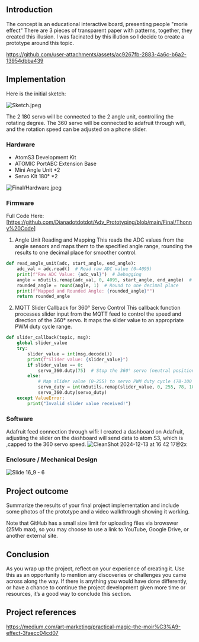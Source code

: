 ## Introduction   

The concept is an educational interactive board, presenting people "morie effect"
There are 3 pieces of transparent paper with patterns, together, they created this illusion. 
I was facinated by this illution so I decide to create a prototype around this topic.

https://github.com/user-attachments/assets/ac9267fb-2883-4a6c-b6a2-13954dbba439



## Implementation   

Here is the initial sketch:

![Sketch.jpeg
](https://github.com/Dianadotdotdot/Adv_Prototyping/blob/main/Final/Design.png)

The 2 180 servo will be connected to the 2 angle unit, controlling the rotating degree.
The 360 servo will be connected to adafruit through wifi, and the rotation speed can be adjusted on a phone slider.


### Hardware

* AtomS3 Development Kit 
* ATOMIC PortABC Extension Base   
* Mini Angle Unit *2
* Servo Kit 180° *2
  
![Final/Hardware.jpeg
](https://github.com/Dianadotdotdot/Adv_Prototyping/blob/main/Final/Hardware.jpeg)

### Firmware   

Full Code Here:
[https://github.com/Dianadotdotdot/Adv_Prototyping/blob/main/Final/Thonny%20Code]


1. Angle Unit Reading and Mapping
This reads the ADC values from the angle sensors and maps them to the specified angle range, rounding the results to one decimal place for smoother control.

``` Python  
def read_angle_unit(adc, start_angle, end_angle):
    adc_val = adc.read()  # Read raw ADC value (0–4095)
    print(f"Raw ADC Value: {adc_val}")  # Debugging
    angle = m5utils.remap(adc_val, 0, 4095, start_angle, end_angle)  # Map to the specified angle range
    rounded_angle = round(angle, 1)  # Round to one decimal place
    print(f"Mapped and Rounded Angle: {rounded_angle}°")
    return rounded_angle
```

2. MQTT Slider Callback for 360° Servo Control
This callback function processes slider input from the MQTT feed to control the speed and direction of the 360° servo. It maps the slider value to an appropriate PWM duty cycle range.

``` Python  
def slider_callback(topic, msg):
    global slider_value
    try:
        slider_value = int(msg.decode())
        print(f"Slider value: {slider_value}")
        if slider_value == 0:
            servo_360.duty(75)  # Stop the 360° servo (neutral position)
        else:
            # Map slider value (0-255) to servo PWM duty cycle (78-100 for speed control)
            servo_duty = int(m5utils.remap(slider_value, 0, 255, 78, 100))
            servo_360.duty(servo_duty)
    except ValueError:
        print("Invalid slider value received!")
```

### Software   

Adafruit feed connection through wifi:
I created a dashboard on Adafruit, adjusting the slider on the dashboard will send data to atom S3, which is ,capped to the 360 servo speed.
![CleanShot 2024-12-13 at 16 42 17@2x](https://github.com/user-attachments/assets/54432969-99a3-4643-992f-e686e463c7b4)


### Enclosure / Mechanical Design   
![Slide 16_9 - 6](https://github.com/user-attachments/assets/918887c4-bfd5-4fb3-9227-f5cc25109640)

## Project outcome  

Summarize the results of your final project implementation and include some photos of the prototype and a video walkthrough showing it working.  

Note that GitHub has a small size limit for uploading files via browswer (25Mb max), so you may choose to use a link to YouTube, Google Drive, or another external site.

## Conclusion  

As you wrap up the project, reflect on your experience of creating it.  Use this as an opportunity to mention any discoveries or challenges you came across along the way.  If there is anything you would have done differently, or have a chance to continue the project development given more time or resources, it’s a good way to conclude this section.

## Project references  

https://medium.com/art-marketing/practical-magic-the-moir%C3%A9-effect-3faecc04cd07
